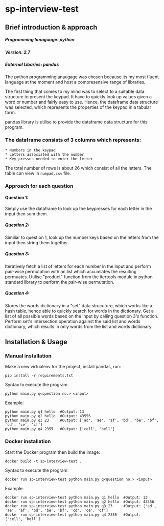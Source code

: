 # sp-interview-test

## Brief introduction & approach

##### Programming lanaguage: python
##### Version: 2.7
##### External Libaries: pandas

The python programminglanaugage was chosen because its my most fluent language at the moment and host a compresensive range of libraries.

The first thing that comes to my mind was to select to a suitable data structure to present the keypad.
It have to quickly look up values given a word or number and fairly easy to use.
Hence, the dataframe data structure was selected, which represents the properties of the keypad in a tabular form.

pandas library is utilise to provide the dataframe data structure for this program.
### The dataframe consists of 3 columns which represents:
	* Numbers in the keypad
	* Letters associated with the number 
	* Key presses needed to enter the letter

The total number of rows is about 26 which consist of all the letters.
The table can view in `numpad.csv` file.

### Approach for each question
#### Question 1:
Simply use the dataframe to look up the keypresses for each letter in the input then sum them.

##### Question 2:
Similiar to question 1, look up the number keys based on the letters from the input then string them together.

##### Question 3:
Iteratively fetch a list of letters for each number in the input and perform pair-wise permutation with an list which accumlates the resulting permuates.
Utilise "product" function from the itertools module in python standard library to perform the pair-wise permutation.

##### Question 4:
Stores the words dictionary in a "set" data strucuture, which works like a hash table, hence able to quickly search for words in the dictionary.
Get a list of all possible words based on the input by calling question 3's function.
Perform set's intersection operation against the said list and words dictionary, which results in only words from the list and words dictionary.



## Installation & Usage

### Manual installation

Make a new virtualenv for the project, install pandas, run:

    pip install -r requirements.txt


Syntax to execute the program:

    python main.py q<question no.> <input>

Example:

	python main.py q1 hello  #Output: 13
	python main.py q2 hello  #Output: 43556
	python main.py q3 23  	 #Output: ['ad', 'ae', 'af', 'bd', 'be', 'bf', 'cd', 'ce', 'cf']
	python main.py q4 2355	 #Output: ['cell', 'bell']


### Docker installation
Start the Docker program then build the image:

	docker build -t sp-interview-test .


Syntax to execute the program:

	docker run sp-interview-test python main.py q<question no.> <input>

Example:

	docker run sp-interview-test python main.py q1 hello  #Output: 13
	docker run sp-interview-test python main.py q2 hello  #Output: 43556
	docker run sp-interview-test python main.py q3 23     #Output: ['ad', 'ae', 'af', 'bd', 'be', 'bf', 'cd', 'ce', 'cf']
	docker run sp-interview-test python main.py q4 2355   #Output: ['cell', 'bell']
